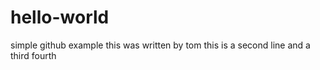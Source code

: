 # hello-world
simple github example
this was written by tom
this is a second line
and a third
fourth
